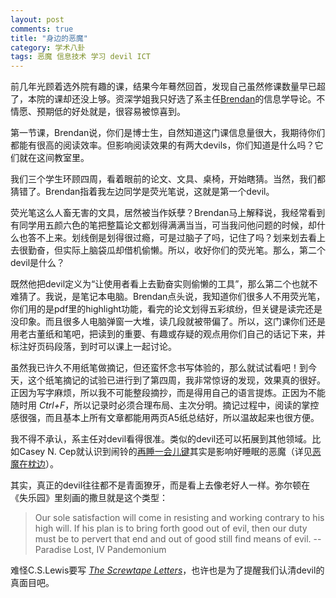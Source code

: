```yaml
---
layout: post
comments: true
title: "身边的恶魔"
category: 学术八卦  
tags: 恶魔 信息技术 学习 devil ICT 
---
```


前几年光顾着选外院有趣的课，结果今年蓦然回首，发现自己虽然修课数量早已超了，本院的课却还没上够。资深学姐我只好选了系主任[Brendan](http://research.ntu.edu.sg/expertise/academicprofile/Pages/StaffProfile.aspx?ST_EMAILID=BRENDAN)的信息学导论。不情愿、预期低的好处就是，很容易被惊喜到。

第一节课，Brendan说，你们是博士生，自然知道这门课信息量很大，我期待你们都能有很高的阅读效率。但影响阅读效果的有两大devils，你们知道是什么吗？它们就在这间教室里。

我们三个学生环顾四周，看着眼前的论文、文具、桌椅，开始瞎猜。当然，我们都猜错了。Brendan指着我左边同学是荧光笔说，这就是第一个devil。

荧光笔这么人畜无害的文具，居然被当作妖孽？Brendan马上解释说，我经常看到有同学用五颜六色的笔把整篇论文都划得满满当当，可当我问他问题的时候，却什么也答不上来。划线倒是划得很过瘾，可是过脑子了吗，记住了吗？划来划去看上去很勤奋，但实际上脑袋瓜却借机偷懒。所以，收好你们的荧光笔。那么，第二个devil是什么？

既然他把devil定义为“让使用者看上去勤奋实则偷懒的工具”，那么第二个也就不难猜了。我说，是笔记本电脑。Brendan点头说，我知道你们很多人不用荧光笔，你们用的是pdf里的highlight功能，看完的论文划得五彩缤纷，但关键是读完还是没印象。而且很多人电脑弹窗一大堆，读几段就被带偏了。所以，这门课你们还是用老古董纸和笔吧，把读到的重要、有趣或存疑的观点用你们自己的话记下来，并标注好页码段落，到时可以课上一起讨论。

虽然我已许久不用纸笔做摘记，但还蛮怀念书写体验的，那么就试试看吧！到今天，这个纸笔摘记的试验已进行到了第四周，我非常惊讶的发现，效果真的很好。正因为写字麻烦，所以我不可能整段摘抄，而是得用自己的语言提炼。正因为不能随时用 *Ctrl+F*，所以记录时必须合理布局、主次分明。摘记过程中，阅读的掌控感很强，而且基本上所有文章都能用两页A5纸总结好，所以温故起来也很方便。

我不得不承认，系主任对devil看得很准。类似的devil还可以拓展到其他领域。比如Casey N. Cep就认识到闹铃的[再睡一会儿键](https://psmag.com/social-justice/devil-snooze-button-sleeping-sleep-morning-68787)其实是影响好睡眠的恶魔（详见[恶魔在枕边](/snooze)）。

其实，真正的devil往往都不是青面獠牙，而是看上去像老好人一样。弥尔顿在《失乐园》里刻画的撒旦就是这个类型：

> Our sole satisfaction will come in resisting and working contrary to his high will. If his plan is to bring forth good out of evil, then our duty must be to pervert that end and out of good still find means of evil. -- Paradise Lost, IV Pandemonium

难怪C.S.Lewis要写 [*The Screwtape Letters*](https://en.wikipedia.org/wiki/The_Screwtape_Letters)，也许也是为了提醒我们认清devil的真面目吧。

